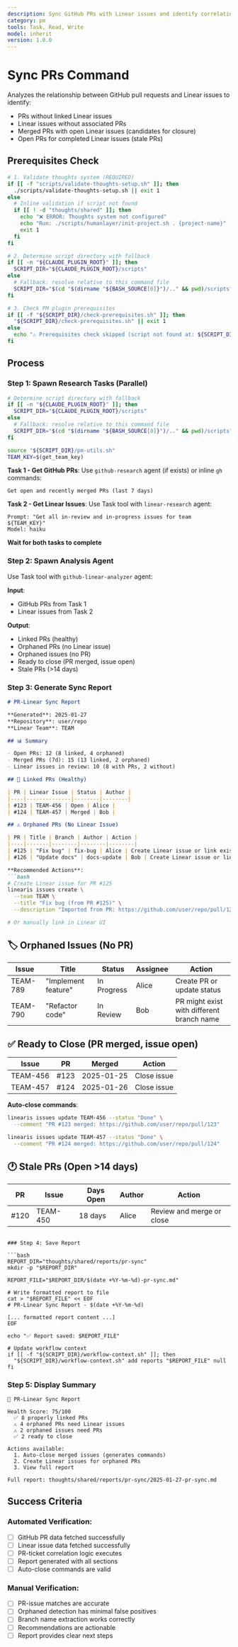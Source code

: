 ```yaml
---
description: Sync GitHub PRs with Linear issues and identify correlation gaps
category: pm
tools: Task, Read, Write
model: inherit
version: 1.0.0
---
```


# Sync PRs Command

Analyzes the relationship between GitHub pull requests and Linear issues to identify:
- PRs without linked Linear issues
- Linear issues without associated PRs
- Merged PRs with open Linear issues (candidates for closure)
- Open PRs for completed Linear issues (stale PRs)

## Prerequisites Check

```bash
# 1. Validate thoughts system (REQUIRED)
if [[ -f "scripts/validate-thoughts-setup.sh" ]]; then
  ./scripts/validate-thoughts-setup.sh || exit 1
else
  # Inline validation if script not found
  if [[ ! -d "thoughts/shared" ]]; then
    echo "❌ ERROR: Thoughts system not configured"
    echo "Run: ./scripts/humanlayer/init-project.sh . {project-name}"
    exit 1
  fi
fi

# 2. Determine script directory with fallback
if [[ -n "${CLAUDE_PLUGIN_ROOT}" ]]; then
  SCRIPT_DIR="${CLAUDE_PLUGIN_ROOT}/scripts"
else
  # Fallback: resolve relative to this command file
  SCRIPT_DIR="$(cd "$(dirname "${BASH_SOURCE[0]}")/.." && pwd)/scripts"
fi

# 3. Check PM plugin prerequisites
if [[ -f "${SCRIPT_DIR}/check-prerequisites.sh" ]]; then
  "${SCRIPT_DIR}/check-prerequisites.sh" || exit 1
else
  echo "⚠️ Prerequisites check skipped (script not found at: ${SCRIPT_DIR})"
fi
```

## Process

### Step 1: Spawn Research Tasks (Parallel)

```bash
# Determine script directory with fallback
if [[ -n "${CLAUDE_PLUGIN_ROOT}" ]]; then
  SCRIPT_DIR="${CLAUDE_PLUGIN_ROOT}/scripts"
else
  # Fallback: resolve relative to this command file
  SCRIPT_DIR="$(cd "$(dirname "${BASH_SOURCE[0]}")/.." && pwd)/scripts"
fi

source "${SCRIPT_DIR}/pm-utils.sh"
TEAM_KEY=$(get_team_key)
```

**Task 1 - Get GitHub PRs**:
Use `github-research` agent (if exists) or inline `gh` commands:
```
Get open and recently merged PRs (last 7 days)
```

**Task 2 - Get Linear Issues**:
Use Task tool with `linear-research` agent:
```
Prompt: "Get all in-review and in-progress issues for team ${TEAM_KEY}"
Model: haiku
```

**Wait for both tasks to complete**

### Step 2: Spawn Analysis Agent

Use Task tool with `github-linear-analyzer` agent:

**Input**:
- GitHub PRs from Task 1
- Linear issues from Task 2

**Output**:
- Linked PRs (healthy)
- Orphaned PRs (no Linear issue)
- Orphaned issues (no PR)
- Ready to close (PR merged, issue open)
- Stale PRs (>14 days)

### Step 3: Generate Sync Report

```markdown
# PR-Linear Sync Report

**Generated**: 2025-01-27
**Repository**: user/repo
**Linear Team**: TEAM

## 📊 Summary

- Open PRs: 12 (8 linked, 4 orphaned)
- Merged PRs (7d): 15 (13 linked, 2 orphaned)
- Linear issues in review: 10 (8 with PRs, 2 without)

## 🔗 Linked PRs (Healthy)

| PR | Linear Issue | Status | Author |
|----|--------------|--------|--------|
| #123 | TEAM-456 | Open | Alice |
| #124 | TEAM-457 | Merged | Bob |

## ⚠️ Orphaned PRs (No Linear Issue)

| PR | Title | Branch | Author | Action |
|----|-------|--------|--------|--------|
| #125 | "Fix bug" | fix-bug | Alice | Create Linear issue or link existing |
| #126 | "Update docs" | docs-update | Bob | Create Linear issue or link existing |

**Recommended Actions**:
```bash
# Create Linear issue for PR #125
linearis issues create \
  --team TEAM \
  --title "Fix bug (from PR #125)" \
  --description "Imported from PR: https://github.com/user/repo/pull/125"

# Or manually link in Linear UI
```

## 🏷️ Orphaned Issues (No PR)

| Issue | Title | Status | Assignee | Action |
|-------|-------|--------|----------|--------|
| TEAM-789 | "Implement feature" | In Progress | Alice | Create PR or update status |
| TEAM-790 | "Refactor code" | In Review | Bob | PR might exist with different branch name |

## ✅ Ready to Close (PR merged, issue open)

| Issue | PR | Merged | Action |
|-------|----|--------|--------|
| TEAM-456 | #123 | 2025-01-25 | Close issue |
| TEAM-457 | #124 | 2025-01-26 | Close issue |

**Auto-close commands**:
```bash
linearis issues update TEAM-456 --status "Done" \
  --comment "PR #123 merged: https://github.com/user/repo/pull/123"

linearis issues update TEAM-457 --status "Done" \
  --comment "PR #124 merged: https://github.com/user/repo/pull/124"
```

## 🕐 Stale PRs (Open >14 days)

| PR | Issue | Days Open | Author | Action |
|----|-------|-----------|--------|--------|
| #120 | TEAM-450 | 18 days | Alice | Review and merge or close |
```

### Step 4: Save Report

```bash
REPORT_DIR="thoughts/shared/reports/pr-sync"
mkdir -p "$REPORT_DIR"

REPORT_FILE="$REPORT_DIR/$(date +%Y-%m-%d)-pr-sync.md"

# Write formatted report to file
cat > "$REPORT_FILE" << EOF
# PR-Linear Sync Report - $(date +%Y-%m-%d)

[... formatted report content ...]
EOF

echo "✅ Report saved: $REPORT_FILE"

# Update workflow context
if [[ -f "${SCRIPT_DIR}/workflow-context.sh" ]]; then
  "${SCRIPT_DIR}/workflow-context.sh" add reports "$REPORT_FILE" null
fi
```

### Step 5: Display Summary

```
🔗 PR-Linear Sync Report

Health Score: 75/100
  ✅ 8 properly linked PRs
  ⚠️ 4 orphaned PRs need Linear issues
  ⚠️ 2 orphaned issues need PRs
  ✅ 2 ready to close

Actions available:
  1. Auto-close merged issues (generates commands)
  2. Create Linear issues for orphaned PRs
  3. View full report

Full report: thoughts/shared/reports/pr-sync/2025-01-27-pr-sync.md
```

## Success Criteria

### Automated Verification:
- [ ] GitHub PR data fetched successfully
- [ ] Linear issue data fetched successfully
- [ ] PR-ticket correlation logic executes
- [ ] Report generated with all sections
- [ ] Auto-close commands are valid

### Manual Verification:
- [ ] PR-issue matches are accurate
- [ ] Orphaned detection has minimal false positives
- [ ] Branch name extraction works correctly
- [ ] Recommendations are actionable
- [ ] Report provides clear next steps
